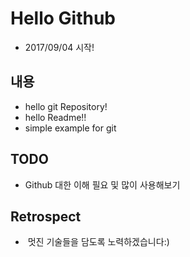 # Hello Github 

- 2017/09/04 시작!

## 내용

- hello git Repository!
- hello Readme!!
- simple example for git

## TODO

- Github 대한 이해 필요 및 많이 사용해보기
 
## Retrospect

-  멋진 기술들을 담도록 노력하겠습니다:)
